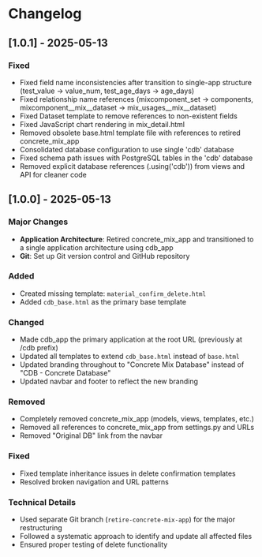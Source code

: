 # Changelog

## [1.0.1] - 2025-05-13

### Fixed
- Fixed field name inconsistencies after transition to single-app structure (test_value → value_num, test_age_days → age_days)
- Fixed relationship name references (mixcomponent_set → components, mixcomponent__mix__dataset → mix_usages__mix__dataset)
- Fixed Dataset template to remove references to non-existent fields
- Fixed JavaScript chart rendering in mix_detail.html
- Removed obsolete base.html template file with references to retired concrete_mix_app
- Consolidated database configuration to use single 'cdb' database
- Fixed schema path issues with PostgreSQL tables in the 'cdb' database
- Removed explicit database references (.using('cdb')) from views and API for cleaner code

## [1.0.0] - 2025-05-13

### Major Changes
- **Application Architecture**: Retired concrete_mix_app and transitioned to a single application architecture using cdb_app
- **Git**: Set up Git version control and GitHub repository

### Added
- Created missing template: `material_confirm_delete.html`
- Added `cdb_base.html` as the primary base template

### Changed
- Made cdb_app the primary application at the root URL (previously at /cdb prefix)
- Updated all templates to extend `cdb_base.html` instead of `base.html`
- Updated branding throughout to "Concrete Mix Database" instead of "CDB - Concrete Database"
- Updated navbar and footer to reflect the new branding

### Removed
- Completely removed concrete_mix_app (models, views, templates, etc.)
- Removed all references to concrete_mix_app from settings.py and URLs
- Removed "Original DB" link from the navbar

### Fixed
- Fixed template inheritance issues in delete confirmation templates
- Resolved broken navigation and URL patterns

### Technical Details
- Used separate Git branch (`retire-concrete-mix-app`) for the major restructuring
- Followed a systematic approach to identify and update all affected files
- Ensured proper testing of delete functionality
